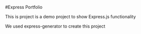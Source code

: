 #Express Portfolio

This is project is a demo project to show Express.js functionality

We used express-generator to create this project